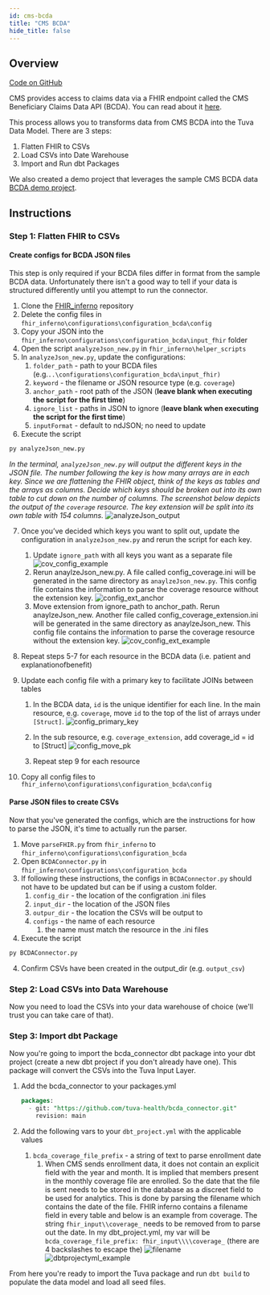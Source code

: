 ```yaml
---
id: cms-bcda
title: "CMS BCDA"
hide_title: false
---
```


## Overview

[Code on GitHub](https://github.com/tuva-health/bcda_connector) 

CMS provides access to claims data via a FHIR endpoint called the CMS Beneficiary Claims Data API (BCDA).  You can read about it [here](https://bcda.cms.gov/).

This process allows you to transforms data from CMS BCDA into the Tuva Data Model.  There are 3 steps:

1. Flatten FHIR to CSVs
2. Load CSVs into Date Warehouse
3. Import and Run dbt Packages

We also created a demo project that leverages the sample CMS BCDA data [BCDA demo project](https://github.com/tuva-health/bcda_demo/).

## Instructions

### Step 1: Flatten FHIR to CSVs

#### Create configs for BCDA JSON files

This step is only required if your BCDA files differ in format from the sample BCDA data.  Unfortunately there isn't a good way to tell if your data is structured differently until you attempt to run the connector.

1. Clone the [FHIR_inferno](https://github.com/tuva-health/FHIR_inferno) repository
2. Delete the config files in `fhir_inferno\configurations\configuration_bcda\config`
3. Copy your JSON into the `fhir_inferno\configurations\configuration_bcda\input_fhir` folder
4. Open the script `analyzeJson_new.py` in `fhir_inferno\helper_scripts`
5. In `analyzeJson_new.py`, update the configurations:
    1. `folder_path` - path to your BCDA files (e.g.`..\configurations\configuration_bcda\input_fhir)`
    2. `keyword` - the filename or JSON resource type (e.g. `coverage`)
    3. `anchor_path` - root path of the JSON (**leave blank when executing the script for the first time**)
    4. `ignore_list` - paths in JSON to ignore (**leave blank when executing the script for the first time**)
    5. `inputFormat` - default to ndJSON; no need to update
6. Execute the script
```python
py analyzeJson_new.py
```
*In the terminal, `analyzeJson_new.py` will output the different keys in the JSON file.  The number following the key is 
how many arrays are in each key.  Since we are flattening the FHIR object, think of the keys as tables and the arrays 
as columns.  Decide which keys should be broken out into its own table to cut down on the number of columns. The screenshot below depicts the output of the `coverage` resource.  The key extension will be split into its own table with 154 columns.*
![analyzeJson_output](/img/bcda_connector/analyzeJson_output.png)

7. Once you’ve decided which keys you want to split out, update the configuration in `analyzeJson_new.py` and rerun the script for each key.
   1. Update `ignore_path` with all keys you want as a separate file
![cov_config_example](/img/bcda_connector/cov_config_example.png)
   2. Rerun anaylzeJson_new.py.  A file called config_coverage.ini will be generated in the same directory as `anaylzeJson_new.py`. 
   This config file contains the information to parse the coverage resource without the extension key.
![config_ext_anchor](/img/bcda_connector/config_ext_anchor.png)
   3. Move extension from ignore_path to anchor_path.  Rerun anaylzeJson_new.  Another file called config_coverage_extension.ini
   will be generated in the same directory as anaylzeJson_new.  This config file contains the information to parse the 
   coverage resource without the extension key.
![cov_config_ext_example](/img/bcda_connector/cov_config_ext_example.png)

8. Repeat steps 5-7 for each resource in the BCDA data (i.e. patient and explanationofbenefit)
9. Update each config file with a primary key to facilitate JOINs between tables
    1. In the BCDA data, `id` is the unique identifier for each line.  In the main resource, e.g. `coverage`, move `id` 
   to the top of the list of arrays under `[Struct]`.
![config_primary_key](/img/bcda_connector/config_primary_key.png)
    2. In the sub resource, e.g. `coverage_extension`, add coverage_id = id to [Struct]
![config_move_pk](/img/bcda_connector/config_move_pk.png)
    
    3. Repeat step 9 for each resource
10. Copy all config files to `fhir_inferno\configurations\configuration_bcda\config`

#### Parse JSON files to create CSVs

Now that you've generated the configs, which are the instructions for how to parse the JSON, it's time to actually run the parser.

1. Move  `parseFHIR.py` from `fhir_inferno` to `fhir_inferno\configurations\configuration_bcda`
2. Open `BCDAConnector.py` in `fhir_inferno\configurations\configuration_bcda`
2. If following these instructions, the configs in `BCDAConnector.py` should not have to be updated but can be if using a custom folder.
    1. `config_dir` - the location of the configration .ini files 
    2. `input_dir` - the location of the JSON files
    3. `outpur_dir` - the location the CSVs will be output to
    4. `configs` - the name of each resource
        1. the name must match the resource in the .ini files
3. Execute the script
```python
py BCDAConnector.py
```
4. Confirm CSVs have been created in the output_dir (e.g. `output_csv`)

### Step 2: Load CSVs into Data Warehouse

Now you need to load the CSVs into your data warehouse of choice (we'll trust you can take care of that).

### Step 3: Import dbt Package

Now you're going to import the bcda_connector dbt package into your dbt project (create a new dbt project if you don't already have one).  This package will convert the CSVs into the Tuva Input Layer.

1. Add the bcda_connector to your packages.yml
    
    ```sql
    packages:
      - git: "https://github.com/tuva-health/bcda_connector.git"
        revision: main
    ```
    
2. Add the following vars to your `dbt_project.yml` with the applicable values
    1. `bcda_coverage_file_prefix` - a string of text to parse enrollment date
        1. When CMS sends enrollment data, it does not contain an explicit field with the year and month.  It is implied 
            that members present in the monthly coverage file are enrolled.  So the date that the file is sent needs to be stored in the database as a discreet field to be used for analytics.  This is done by parsing the filename which contains the date of the file.  FHIR inferno contains a filename field in every table and below is an example from coverage.  The string `fhir_input\\coverage_` needs to be removed from to parse out the date.  In my dbt_project.yml, my var will be `bcda_coverage_file_prefix: fhir_input\\\\coverage_` (there are 4 backslashes to escape the)
![filename](/img/bcda_connector/filename.png)
![dbtprojectyml_example](/img/bcda_connector/dbtprojectyml_example.png)

From here you're ready to import the Tuva package and run `dbt build` to populate the data model and load all seed files.
